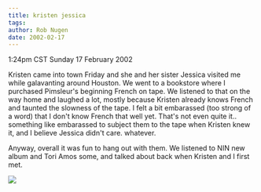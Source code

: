```yaml
---
title: kristen jessica
tags: 
author: Rob Nugen
date: 2002-02-17
---
```


<title></title>
<p class=date>1:24pm CST Sunday 17 February 2002</p>

<p>Kristen came into town Friday and she and her sister Jessica
visited me while galavanting around Houston.  We went to a bookstore
where I purchased Pimsleur's beginning French on tape.  We listened to
that on the way home and laughed a lot, mostly because Kristen already
knows French and taunted the slowness of the tape.  I felt a bit
embarassed (too strong of a word) that I don't know French that well
yet.  That's not even quite it.. something like embarassed to subject
them to the tape when Kristen knew it, and I believe Jessica didn't
care.  whatever.</p>

<p>Anyway, overall it was fun to hang out with them.  We listened to
NIN new album and Tori Amos some, and talked about back when Kristen
and I first met.</p>

<p><img src='/images/rob/wL-ROB.gif'/></p>


